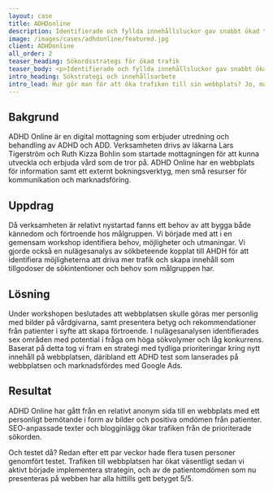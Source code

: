 ```yaml
---
layout: case
title: ADHDonline
description: Identifierade och fyllda innehållsluckor gav snabbt ökad trafik.
image: /images/cases/adhdonline/featured.jpg
client: ADHDonline
all_order: 2
teaser_heading: Sökordsstrategi för ökad trafik
teaser_body: <p>Identifierade och fyllda innehållsluckor gav snabbt ökad trafik.</p>
intro_heading: Sökstrategi och innehållsarbete 
intro_lead: Hur gör man för att öka trafiken till sin webbplats? Jo, man identifierar luckor, tar fram en sökstrategi och formulerar innehållet för att möta behoven. Givetvis utan att kompromissa det minsta med uppdraget.
---
```


## Bakgrund
ADHD Online är en digital mottagning som erbjuder utredning och behandling av ADHD och ADD. Verksamheten drivs av läkarna Lars Tigerström och Ruth Kizza Bohlin som startade mottagningen för att kunna utveckla och erbjuda vård som de tror på. ADHD Online har en webbplats för information samt ett externt bokningsverktyg, men små resurser för kommunikation och marknadsföring.

## Uppdrag
Då verksamheten är relativt nystartad fanns ett behov av att bygga både kännedom och förtroende hos målgruppen. Vi började med att i en gemensam workshop identifiera behov, möjligheter och utmaningar. Vi gjorde också en nulägesanalys av sökbeteende kopplat till AHDH för att identifiera möjligheterna att driva mer trafik och skapa innehåll som tillgodoser de sökintentioner och behov som målgruppen har. 

## Lösning
Under workshopen beslutades att webbplatsen skulle göras mer personlig med bilder på vårdgivarna, samt presentera betyg och rekommendationer från patienter i syfte att skapa förtroende. I nulägesanalysen identifierades sex områden med potential i fråga om höga sökvolymer och låg konkurrens. Baserat på detta tog vi fram en strategi med tydliga prioriteringar kring nytt innehåll på webbplatsen, däribland ett ADHD test som lanserades på webbplatsen och marknadsfördes med Google Ads. 

## Resultat 
ADHD Online har gått från en relativt anonym sida till en webbplats med ett personligt bemötande i form av bilder och positiva omdömen från patienter. SEO-anpassade texter och blogginlägg ökar trafiken från de prioriterade sökorden.

Och testet då? Redan efter ett par veckor hade flera tusen personer genomfört testet. 
Trafiken till webbplatsen har ökat väsentligt sedan vi aktivt började implementera strategin, och av de patientomdömen som nu presenteras på webben har alla hittills gett betyget 5/5. 


